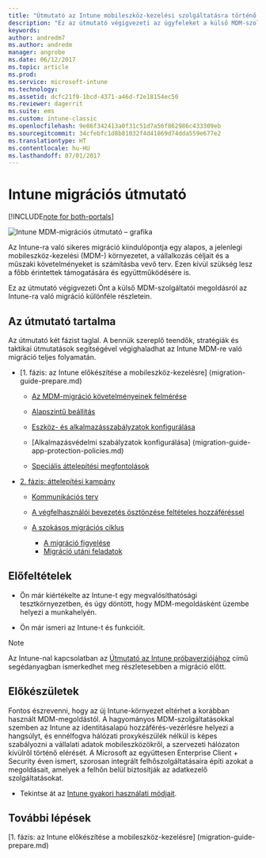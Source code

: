 ```yaml
---
title: "Útmutató az Intune mobileszköz-kezelési szolgáltatásra történő migráláshoz"
description: "Ez az útmutató végigvezeti az ügyfeleket a külső MDM-szolgáltatói megoldásról a Microsoft Intune-ra való migráció különféle részletein."
keywords: 
author: andredm7
ms.author: andredm
manager: angrobe
ms.date: 06/12/2017
ms.topic: article
ms.prod: 
ms.service: microsoft-intune
ms.technology: 
ms.assetid: dcfc21f9-1bcd-4371-a46d-f2e18154ec50
ms.reviewer: dagerrit
ms.suite: ems
ms.custom: intune-classic
ms.openlocfilehash: 9e86f342413a0f31c51d7a56f862986c433309eb
ms.sourcegitcommit: 34cfebfc1d8b81032f4d41869d74dda559e677e2
ms.translationtype: HT
ms.contentlocale: hu-HU
ms.lasthandoff: 07/01/2017
---
```

# <a name="intune-migration-guide"></a>Intune migrációs útmutató

[!INCLUDE[note for both-portals](./includes/note-for-both-portals.md)]

![Intune MDM-migrációs útmutató – grafika](./media/MDM-migration-guide-art.PNG)

Az Intune-ra való sikeres migráció kiindulópontja egy alapos, a jelenlegi mobileszköz-kezelési (MDM-) környezetet, a vállalkozás céljait és a műszaki követelményeket is számításba vevő terv. Ezen kívül szükség lesz a főbb érintettek támogatására és együttműködésére is.

Ez az útmutató végigvezeti Önt a külső MDM-szolgáltatói megoldásról az Intune-ra való migráció különféle részletein.

## <a name="whats-included-in-this-guide"></a>Az útmutató tartalma

Az útmutató két fázist taglal. A bennük szereplő teendők, stratégiák és taktikai útmutatások segítségével végighaladhat az Intune MDM-re való migráció teljes folyamatán.

-   [1. fázis: az Intune előkészítése a mobileszköz-kezelésre] (migration-guide-prepare.md)

    -   [Az MDM-migráció követelményeinek felmérése](migration-guide-prepare.md#assess-mdm-requirements)

    -   [Alapszintű beállítás](migration-guide-setup.md)

    -   [Eszköz- és alkalmazásszabályzatok konfigurálása](migration-guide-configure-policies.md)

    -   [Alkalmazásvédelmi szabályzatok konfigurálása] (migration-guide-app-protection-policies.md)

    -   [Speciális áttelepítési megfontolások](migration-guide-considerations.md)

-   [2. fázis: áttelepítési kampány](migration-guide-campaign.md)

    -   [Kommunikációs terv](migration-guide-communication-plan.md)

    -   [A végfelhasználói bevezetés ösztönzése feltételes hozzáféréssel](migration-guide-drive-adoption.md)
    
    -   [A szokásos migrációs ciklus](migration-guide-cycle.md)
        -   [A migráció figyelése](migration-guide-cycle.md#monitoring-migration)
        -   [Migráció utáni feladatok](migration-guide-cycle.md#post-migration)

## <a name="assumptions"></a>Előfeltételek

-   Ön már kiértékelte az Intune-t egy megvalósíthatósági tesztkörnyezetben, és úgy döntött, hogy MDM-megoldásként üzembe helyezi a munkahelyén.

-   Ön már ismeri az Intune-t és funkcióit. 

> [!NOTE]
> Az Intune-nal kapcsolatban az [Útmutató az Intune próbaverziójához](/intune-classic/understand-explore/sign-up-for-30-day-trial-microsoft-intune) című segédanyagban ismerkedhet meg részletesebben a migráció előtt.

## <a name="before-you-begin"></a>Előkészületek

Fontos észrevenni, hogy az új Intune-környezet eltérhet a korábban használt MDM-megoldástól. A hagyományos MDM-szolgáltatásokkal szemben az Intune az identitásalapú hozzáférés-vezérlésre helyezi a hangsúlyt, és ennélfogva hálózati proxykészülék nélkül is képes szabályozni a vállalati adatok mobileszközökről, a szervezeti hálózaton kívülről történő elérését. A Microsoft az együttesen Enterprise Client + Security éven ismert, szorosan integrált felhőszolgáltatásaira építi azokat a megoldásait, amelyek a felhőn belül biztosítják az adatkezelő szolgáltatásokat.

-   Tekintse át az [Intune gyakori használati módjait](migration-guide-prepare.md#assess-mdm-requirements).

## <a name="next-steps"></a>További lépések

[1. fázis: az Intune előkészítése a mobileszköz-kezelésre] (migration-guide-prepare.md)

